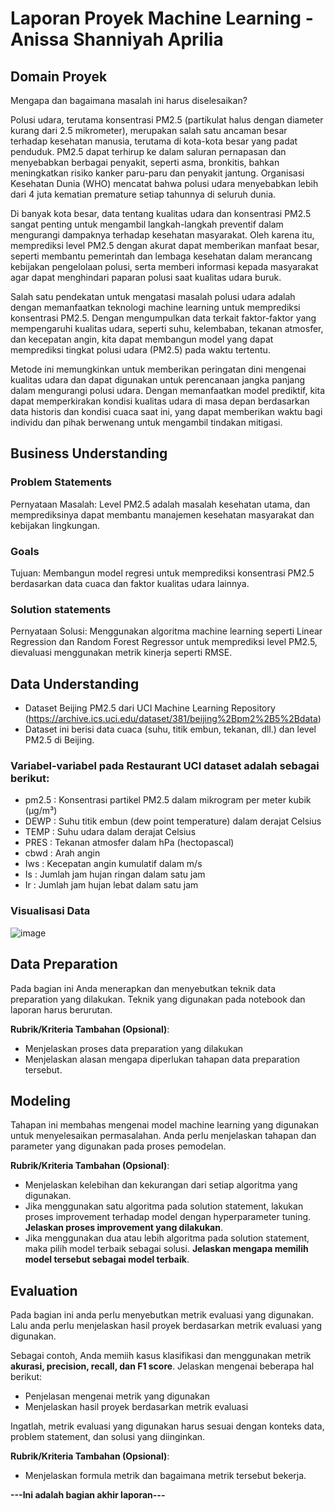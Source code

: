 # Laporan Proyek Machine Learning - Anissa Shanniyah Aprilia

## Domain Proyek
Mengapa dan bagaimana masalah ini harus diselesaikan?

Polusi udara, terutama konsentrasi PM2.5 (partikulat halus dengan diameter kurang dari 2.5 mikrometer), merupakan salah satu ancaman besar terhadap kesehatan manusia, terutama di kota-kota besar yang padat penduduk. PM2.5 dapat terhirup ke dalam saluran pernapasan dan menyebabkan berbagai penyakit, seperti asma, bronkitis, bahkan meningkatkan risiko kanker paru-paru dan penyakit jantung. Organisasi Kesehatan Dunia (WHO) mencatat bahwa polusi udara menyebabkan lebih dari 4 juta kematian premature setiap tahunnya di seluruh dunia.

Di banyak kota besar, data tentang kualitas udara dan konsentrasi PM2.5 sangat penting untuk mengambil langkah-langkah preventif dalam mengurangi dampaknya terhadap kesehatan masyarakat. Oleh karena itu, memprediksi level PM2.5 dengan akurat dapat memberikan manfaat besar, seperti membantu pemerintah dan lembaga kesehatan dalam merancang kebijakan pengelolaan polusi, serta memberi informasi kepada masyarakat agar dapat menghindari paparan polusi saat kualitas udara buruk.

Salah satu pendekatan untuk mengatasi masalah polusi udara adalah dengan memanfaatkan teknologi machine learning untuk memprediksi konsentrasi PM2.5. Dengan mengumpulkan data terkait faktor-faktor yang mempengaruhi kualitas udara, seperti suhu, kelembaban, tekanan atmosfer, dan kecepatan angin, kita dapat membangun model yang dapat memprediksi tingkat polusi udara (PM2.5) pada waktu tertentu.

Metode ini memungkinkan untuk memberikan peringatan dini mengenai kualitas udara dan dapat digunakan untuk perencanaan jangka panjang dalam mengurangi polusi udara. Dengan memanfaatkan model prediktif, kita dapat memperkirakan kondisi kualitas udara di masa depan berdasarkan data historis dan kondisi cuaca saat ini, yang dapat memberikan waktu bagi individu dan pihak berwenang untuk mengambil tindakan mitigasi.

## Business Understanding
### Problem Statements
Pernyataan Masalah: Level PM2.5 adalah masalah kesehatan utama, dan memprediksinya dapat membantu manajemen kesehatan masyarakat dan kebijakan lingkungan.

### Goals
Tujuan: Membangun model regresi untuk memprediksi konsentrasi PM2.5 berdasarkan data cuaca dan faktor kualitas udara lainnya.

### Solution statements
Pernyataan Solusi: Menggunakan algoritma machine learning seperti Linear Regression dan Random Forest Regressor untuk memprediksi level PM2.5, dievaluasi menggunakan metrik kinerja seperti RMSE.

## Data Understanding
- Dataset Beijing PM2.5 dari UCI Machine Learning Repository (https://archive.ics.uci.edu/dataset/381/beijing%2Bpm2%2B5%2Bdata)
- Dataset ini berisi data cuaca (suhu, titik embun, tekanan, dll.) dan level PM2.5 di Beijing.

### Variabel-variabel pada Restaurant UCI dataset adalah sebagai berikut:
- pm2.5 : Konsentrasi partikel PM2.5 dalam mikrogram per meter kubik (µg/m³)
- DEWP : Suhu titik embun (dew point temperature) dalam derajat Celsius
- TEMP : Suhu udara dalam derajat Celsius
- PRES : Tekanan atmosfer dalam hPa (hectopascal)
- cbwd : Arah angin
- Iws : Kecepatan angin kumulatif dalam m/s
- Is : Jumlah jam hujan ringan dalam satu jam
- Ir : Jumlah jam hujan lebat dalam satu jam

### Visualisasi Data
![image](https://github.com/user-attachments/assets/d9ccffa0-9d2e-4df7-a2ea-787e5196ca19)


## Data Preparation
Pada bagian ini Anda menerapkan dan menyebutkan teknik data preparation yang dilakukan. Teknik yang digunakan pada notebook dan laporan harus berurutan.

**Rubrik/Kriteria Tambahan (Opsional)**: 
- Menjelaskan proses data preparation yang dilakukan
- Menjelaskan alasan mengapa diperlukan tahapan data preparation tersebut.

## Modeling
Tahapan ini membahas mengenai model machine learning yang digunakan untuk menyelesaikan permasalahan. Anda perlu menjelaskan tahapan dan parameter yang digunakan pada proses pemodelan.

**Rubrik/Kriteria Tambahan (Opsional)**: 
- Menjelaskan kelebihan dan kekurangan dari setiap algoritma yang digunakan.
- Jika menggunakan satu algoritma pada solution statement, lakukan proses improvement terhadap model dengan hyperparameter tuning. **Jelaskan proses improvement yang dilakukan**.
- Jika menggunakan dua atau lebih algoritma pada solution statement, maka pilih model terbaik sebagai solusi. **Jelaskan mengapa memilih model tersebut sebagai model terbaik**.

## Evaluation
Pada bagian ini anda perlu menyebutkan metrik evaluasi yang digunakan. Lalu anda perlu menjelaskan hasil proyek berdasarkan metrik evaluasi yang digunakan.

Sebagai contoh, Anda memiih kasus klasifikasi dan menggunakan metrik **akurasi, precision, recall, dan F1 score**. Jelaskan mengenai beberapa hal berikut:
- Penjelasan mengenai metrik yang digunakan
- Menjelaskan hasil proyek berdasarkan metrik evaluasi

Ingatlah, metrik evaluasi yang digunakan harus sesuai dengan konteks data, problem statement, dan solusi yang diinginkan.

**Rubrik/Kriteria Tambahan (Opsional)**: 
- Menjelaskan formula metrik dan bagaimana metrik tersebut bekerja.

**---Ini adalah bagian akhir laporan---**
